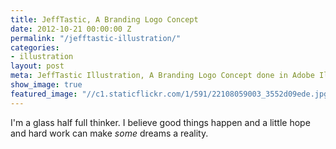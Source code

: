 ```yaml
---
title: JeffTastic, A Branding Logo Concept
date: 2012-10-21 00:00:00 Z
permalink: "/jefftastic-illustration/"
categories:
- illustration
layout: post
meta: JeffTastic Illustration, A Branding Logo Concept done in Adobe Illustrator
show_image: true
featured_image: "//c1.staticflickr.com/1/591/22108059003_3552d09ede.jpg"
---
```


I'm a glass half full thinker. I believe good things happen and a little hope and hard work can make _some_ dreams a reality.

